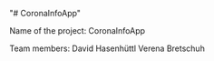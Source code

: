 "# CoronaInfoApp" 

Name of the project: CoronaInfoApp

Team members: David Hasenhüttl
              Verena Bretschuh
